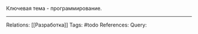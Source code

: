 Ключевая тема - программирование. 

___
Relations: [[Разработка]] 
Tags: #todo 
References: 
Query: 